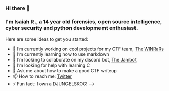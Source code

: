 ### Hi there 👋

### I'm Isaiah R., a 14 year old forensics, open source intelligence, cyber security and python developmemt enthusiast.

Here are some ideas to get you started:

- 🔭 I’m currently working on cool projects for my CTF team, [The WINRaRs](https://ctftime.org/team/113086)
- 🌱 I’m currently learning how to use markdown
- 👯 I’m looking to collaborate on my discord bot, [The Jambot](https://github.com/RealJammy/The-Jambot)
- 🤔 I’m looking for help with learning C
- 💬 Ask me about how to make a good CTF writeup
- 📫 How to reach me: [Twitter](https://twitter.com/CaptureTheJam)
- ⚡ Fun fact: I own a DJUNGELSKOG!
-->
